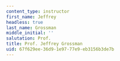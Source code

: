 ```yaml
---
content_type: instructor
first_name: Jeffrey
headless: true
last_name: Grossman
middle_initial: ''
salutation: Prof.
title: Prof. Jeffrey Grossman
uid: 67f629ee-36d9-1e97-77e9-eb3156b3de7b
---
```

